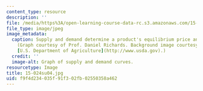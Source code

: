```yaml
---
content_type: resource
description: ''
file: /media/https%3A/open-learning-course-data-rc.s3.amazonaws.com/15-024-applied-economics-for-managers-summer-2004/f9f4d234035f91f302fb02550358a462_15-024su04.jpg
file_type: image/jpeg
image_metadata:
  caption: Supply and demand determine a product's equilibrium price and quantity.
    (Graph courtesy of Prof. Daniel Richards. Background image courtesy of Ken Hammond,
    [U.S. Department of Agriculture](http://www.usda.gov).)
  credit: ''
  image-alt: Graph of supply and demand curves.
resourcetype: Image
title: 15-024su04.jpg
uid: f9f4d234-035f-91f3-02fb-02550358a462
---
```

